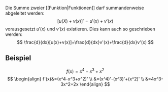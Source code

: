 Die Summe zweier [[Funktion|Funktionen]] darf summandenweise abgeleitet werden:
$$
[u(X)+v(x)]'=u'(x) + v'(x)
$$
vorausgesetzt $u'(x)$ und $v'(x)$ existieren. Dies kann auch so geschrieben werden:
$$
\frac{d}{dx}[u(x)+v(x)]=\frac{d}{dx}v'(x)+\frac{d}{dx}v'(x)
$$
## Beispiel
$$
f(x)=x^4-x^3+x^2
$$
$$
\begin{align}
f'(x)&=(x^4-x^3+x^2)' \\
&=(x^4)'-(x^3)'+(x^2)' \\ 
&=4x^3-3x^2+2x
\end{align}
$$
